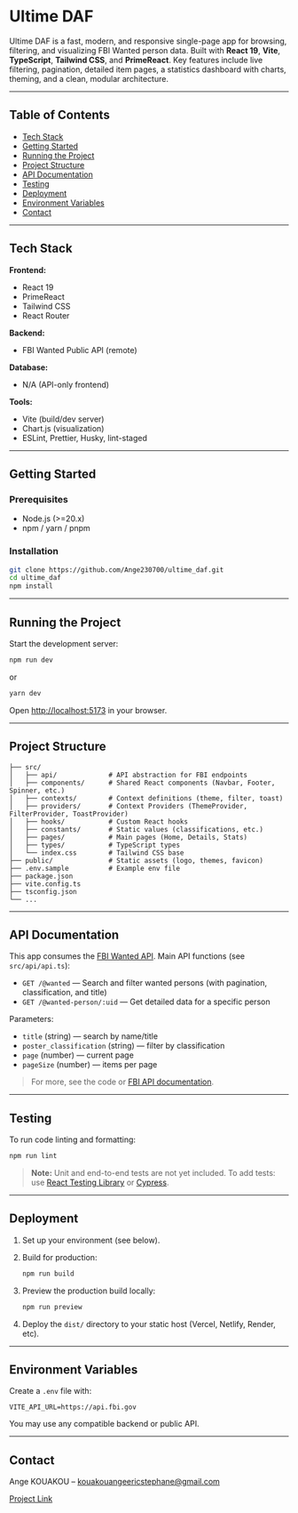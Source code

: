<!-- README.md -->

# Ultime DAF

<!-- ![Project Logo](public/logo.png) Replace with your logo if you have one -->

Ultime DAF is a fast, modern, and responsive single-page app for browsing, filtering, and visualizing FBI Wanted person data.
Built with **React 19**, **Vite**, **TypeScript**, **Tailwind CSS**, and **PrimeReact**.
Key features include live filtering, pagination, detailed item pages, a statistics dashboard with charts, theming, and a clean, modular architecture.

---

## Table of Contents

<!-- * [Demo](#demo) -->

- [Tech Stack](#tech-stack)
- [Getting Started](#getting-started)
- [Running the Project](#running-the-project)
- [Project Structure](#project-structure)
- [API Documentation](#api-documentation)
- [Testing](#testing)
- [Deployment](#deployment)
- [Environment Variables](#environment-variables)
  <!-- * [Contributing](#contributing) -->
  <!-- * [License](#license) -->
  <!-- * [Acknowledgements](#acknowledgements) -->
- [Contact](#contact)

<!-- ---

## Demo

Try it live: **\[coming soon]**
Or run locally at: [http://localhost:5173](http://localhost:5173)

![Screenshot](public/screenshot.png) Add or replace with your screenshot -->

---

## Tech Stack

**Frontend:**

- React 19
- PrimeReact
- Tailwind CSS
- React Router

**Backend:**

- FBI Wanted Public API (remote)

**Database:**

- N/A (API-only frontend)

**Tools:**

- Vite (build/dev server)
- Chart.js (visualization)
- ESLint, Prettier, Husky, lint-staged

---

## Getting Started

### Prerequisites

- Node.js (>=20.x)
- npm / yarn / pnpm
<!-- * \[Optional] Docker (for local deployments) -->

### Installation

```bash
git clone https://github.com/Ange230700/ultime_daf.git
cd ultime_daf
npm install
```

---

## Running the Project

Start the development server:

```bash
npm run dev
```

or

```bash
yarn dev
```

Open [http://localhost:5173](http://localhost:5173) in your browser.

---

## Project Structure

```
├── src/
│   ├── api/             # API abstraction for FBI endpoints
│   ├── components/      # Shared React components (Navbar, Footer, Spinner, etc.)
│   ├── contexts/        # Context definitions (theme, filter, toast)
│   ├── providers/       # Context Providers (ThemeProvider, FilterProvider, ToastProvider)
│   ├── hooks/           # Custom React hooks
│   ├── constants/       # Static values (classifications, etc.)
│   ├── pages/           # Main pages (Home, Details, Stats)
│   ├── types/           # TypeScript types
│   └── index.css        # Tailwind CSS base
├── public/              # Static assets (logo, themes, favicon)
├── .env.sample          # Example env file
├── package.json
├── vite.config.ts
├── tsconfig.json
└── ...
```

---

## API Documentation

This app consumes the [FBI Wanted API](https://api.fbi.gov/@wanted).
Main API functions (see `src/api/api.ts`):

- `GET /@wanted` — Search and filter wanted persons (with pagination, classification, and title)
- `GET /@wanted-person/:uid` — Get detailed data for a specific person

Parameters:

- `title` (string) — search by name/title
- `poster_classification` (string) — filter by classification
- `page` (number) — current page
- `pageSize` (number) — items per page

> For more, see the code or [FBI API documentation](https://api.fbi.gov/docs).

---

## Testing

To run code linting and formatting:

```bash
npm run lint
```

> **Note:** Unit and end-to-end tests are not yet included.
> To add tests: use [React Testing Library](https://testing-library.com/) or [Cypress](https://cypress.io/).

---

## Deployment

1. Set up your environment (see below).
2. Build for production:

   ```bash
   npm run build
   ```

3. Preview the production build locally:

   ```bash
   npm run preview
   ```

4. Deploy the `dist/` directory to your static host (Vercel, Netlify, Render, etc).

---

## Environment Variables

Create a `.env` file with:

```env
VITE_API_URL=https://api.fbi.gov
```

You may use any compatible backend or public API.

<!-- ---

## Contributing

Contributions are welcome! Please follow these steps:

1. Fork the repository
2. Create a new branch (`git checkout -b feature/new-feature`)
3. Commit changes (`git commit -m 'Add feature'`)
4. Push the branch (`git push origin feature/new-feature`)
5. Create a Pull Request

Code linting and formatting are enforced via Prettier, ESLint, and Husky hooks. -->

<!-- ---

## License

MIT License -->

<!-- ---

## Acknowledgements

Special thanks to the following libraries, frameworks, and contributors:

* [React](https://reactjs.org/)
* [PrimeReact](https://primereact.org/)
* [Tailwind CSS](https://tailwindcss.com/)
* [Chart.js](https://www.chartjs.org/)
* [FBI Public API](https://api.fbi.gov/) -->

---

## Contact

Ange KOUAKOU – [kouakouangeericstephane@gmail.com](mailto:kouakouangeericstephane@gmail.com)

[Project Link](https://github.com/Ange230700/ultime_daf)
